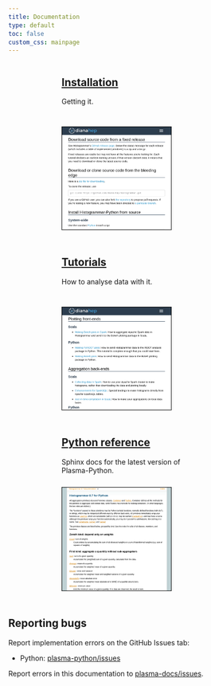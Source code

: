 ```yaml
---
title: Documentation
type: default
toc: false
custom_css: mainpage
---
```


<div style="text-align: center;">

<div style="width: 260px; vertical-align: top; display: inline-block; margin-right: 30px; margin-bottom: 20px; text-align: left;">
<h2><a href="http://tigress-web.princeton.edu/~alexeys/install">Installation</a></h2>
<p style="height: 45px;">Getting it.</p>
<a href="install"><img src="images/install.png" style="margin: 0px;" alt="Installation"></a>
</div>

<div style="width: 260px; vertical-align: top; display: inline-block; margin-right: 30px; margin-bottom: 20px; text-align: left;">
<h2><a href="tutorials">Tutorials</a></h2>
<p style="height: 45px;">How to analyse data with it.</p>
<a href="tutorials"><img src="images/tutorials.png" style="margin: 0px;" alt="Tutorials"></a>
</div>

<div style="width: 260px; vertical-align: top; display: inline-block; margin-right: 30px; margin-bottom: 20px; text-align: left;">
<h2><a href="http://tigress-web.princeton.edu/~alexeys/python/latest/">Python reference</a></h2>
<p style="height: 45px;">Sphinx docs for the latest version of Plasma-Python.</p>
<a href="http://tigress-web.princeton.edu/~alexeys/python/latest/"><img src="images/sphinx.png" style="margin: 0px;" alt="Sphinx"></a>
</div>

</div>

## Reporting bugs

Report implementation errors on the GitHub Issues tab:

   * Python: [plasma-python/issues](https://github.com/PPPLDeepLearning/plasma-python/issues)

Report errors in this documentation to [plasma-docs/issues](https://github.com/PPPLDeepLearning/plasma-docs/issues).
